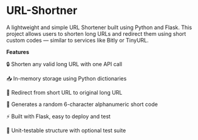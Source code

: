 # URL-Shortner
A lightweight and simple URL Shortener built using Python and Flask. This project allows users to shorten long URLs and redirect them using short custom codes — similar to services like Bitly or TinyURL.

**Features**

🔒 Shorten any valid long URL with one API call

📥 In-memory storage using Python dictionaries

🔁 Redirect from short URL to original long URL

🔀 Generates a random 6-character alphanumeric short code

⚡ Built with Flask, easy to deploy and test

🧪 Unit-testable structure with optional test suite
